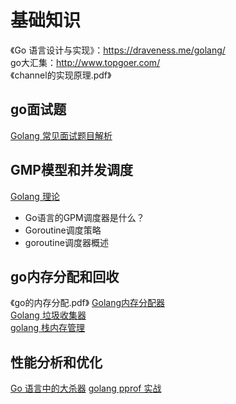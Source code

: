 # 基础知识
《Go 语言设计与实现》：https://draveness.me/golang/  
go大汇集：http://www.topgoer.com/  
《channel的实现原理.pdf》

## go面试题
[Golang 常见面试题目解析](https://github.com/lifei6671/interview-go#golang-%E5%B8%B8%E8%A7%81%E9%9D%A2%E8%AF%95%E9%A2%98%E7%9B%AE%E8%A7%A3%E6%9E%90)


## GMP模型和并发调度
[Golang 理论](https://github.com/lifei6671/interview-go#golang-%E7%90%86%E8%AE%BA)
- Go语言的GPM调度器是什么？
- Goroutine调度策略
- goroutine调度器概述


## go内存分配和回收
《go的内存分配.pdf》
[Golang内存分配器](https://draveness.me/golang/docs/part3-runtime/ch07-memory/golang-memory-allocator/)  
[Golang 垃圾收集器](https://draveness.me/golang/docs/part3-runtime/ch07-memory/golang-garbage-collector/)  
[golang 栈内存管理](https://draveness.me/golang/docs/part3-runtime/ch07-memory/golang-stack-management/)  


## 性能分析和优化
[Go 语言中的大杀器](https://golang2.eddycjy.com/posts/ch6/01-pprof-1/)
[golang pprof 实战](https://blog.wolfogre.com/posts/go-ppof-practice/#%E5%89%8D%E8%A8%80)
